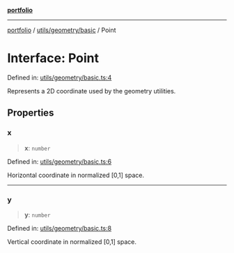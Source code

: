 [**portfolio**](../../../../README.md)

***

[portfolio](../../../../modules.md) / [utils/geometry/basic](../README.md) / Point

# Interface: Point

Defined in: [utils/geometry/basic.ts:4](https://github.com/tnorlund/Portfolio/blob/2964c91432b780b08f387774ebaf9cdb94f7f18b/portfolio/utils/geometry/basic.ts#L4)

Represents a 2D coordinate used by the geometry utilities.

## Properties

### x

> **x**: `number`

Defined in: [utils/geometry/basic.ts:6](https://github.com/tnorlund/Portfolio/blob/2964c91432b780b08f387774ebaf9cdb94f7f18b/portfolio/utils/geometry/basic.ts#L6)

Horizontal coordinate in normalized [0,1] space.

***

### y

> **y**: `number`

Defined in: [utils/geometry/basic.ts:8](https://github.com/tnorlund/Portfolio/blob/2964c91432b780b08f387774ebaf9cdb94f7f18b/portfolio/utils/geometry/basic.ts#L8)

Vertical coordinate in normalized [0,1] space.
